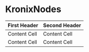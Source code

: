 # KronixNodes

| First Header  | Second Header |
| ------------- | ------------- |
| Content Cell  | Content Cell  |
| Content Cell  | Content Cell  |
